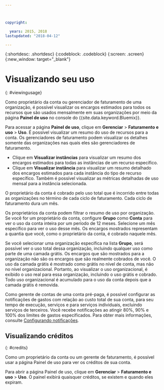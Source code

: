 ```yaml
---



copyright:

  years: 2015, 2018
lastupdated: "2018-04-12"

---
```


{:shortdesc: .shortdesc}
{:codeblock: .codeblock}
{:screen: .screen}
{:new_window: target="_blank"}

# Visualizando seu uso
{: #viewingusage}

Como proprietário da conta ou gerenciador de faturamento de uma organização, é possível visualizar os
encargos estimados para todos os recursos que são usados mensalmente em suas organizações por meio da
página **Painel de uso** no console do {{site.data.keyword.Bluemix}}. 

Para acessar a página **Painel de uso**, clique em
**Gerenciar** > **Faturamento e uso** > **Uso**. É
possível visualizar um resumo do uso de recursos para a conta. Os gerenciadores de faturamento podem
visualizar os detalhes somente das organizações nas quais eles são gerenciadores de faturamento.

   * Clique em **Visualizar instâncias** para visualizar um resumo dos encargos
estimados para todas as instâncias de um recurso específico. 
   * Clique em **Visualizar instância** para visualizar um resumo detalhado dos
encargos estimados para cada instância do tipo de recurso específico. Também é possível visualizar as métricas
detalhadas de uso mensal para a instância selecionada. 

O proprietário da conta é cobrado pelo uso total que é incorrido entre todas as organizações no término de cada ciclo de faturamento. Cada ciclo de faturamento dura um mês.

Os proprietários da conta podem filtrar o resumo de uso por organização. Se você for um proprietário da conta, configure **Grupo** como **Conta** para ver o uso da conta inteira por um período de 12 meses. Selecione um mês específico para ver o uso desse mês.  Os encargos mostrados representam a quantia que você, como o proprietário da conta, é cobrado naquele mês.

Se você selecionar uma organização específica na lista **Grupo**, será possível ver o uso total dessa organização, incluindo qualquer uso como parte de uma camada grátis. Os encargos que são mostrados para a organização não são os encargos que são realmente cobrados de você. O uso da camada grátis é mostrado como grátis no nível de conta, mas não no nível organizacional. Portanto, ao visualizar o uso organizacional, é exibido o uso real para essa organização, incluindo o
uso grátis e cobrado. Todo uso organizacional é acumulado para o uso da conta depois que a camada grátis é removida.

Como gerente de contas de uma conta pré-paga, é possível configurar as notificações de gastos com relação ao custo total de sua conta, para seu tempo de execução, serviços e para serviços individuais, excluindo serviços de terceiros. Você recebe notificações ao atingir 80%, 90% e 100% dos limites de
gastos especificados. Para obter mais informações, consulte [Configurando notificações](/docs/account/notifications.html).

## Visualizando créditos
{: #credits}

Como um proprietário da conta ou um gerente de faturamento, é possível usar a página Painel de uso para ver os créditos de sua conta.

Para abrir a página Painel de uso, clique em **Gerenciar** > **Faturamento e uso** > **Uso**. O painel exibirá quaisquer créditos, se existem e quando eles expiram.
